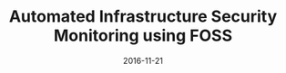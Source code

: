 ---
title: Automated Infrastructure Security Monitoring using FOSS
date: 2016-11-21
type: slides
event: All Day DevOps 2016
link: https://speakerdeck.com/madhuakula/all-day-devops-automated-infrastructure-security-monitoring-and-defence-elk-plus-aws-lambda
image: ./slides-bg.png
---
